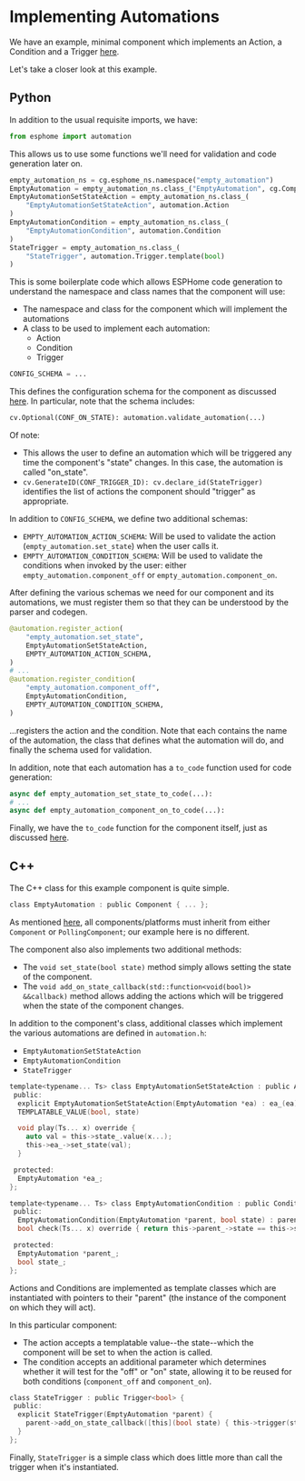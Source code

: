 # Implementing Automations

We have an example, minimal component which implements an Action, a Condition and a Trigger
[here](https://github.com/esphome/starter-components/tree/main/components/empty_automation).

Let's take a closer look at this example.

## Python

In addition to the usual requisite imports, we have:

```python
from esphome import automation
```

This allows us to use some functions we'll need for validation and code generation later on.

```python
empty_automation_ns = cg.esphome_ns.namespace("empty_automation")
EmptyAutomation = empty_automation_ns.class_("EmptyAutomation", cg.Component)
EmptyAutomationSetStateAction = empty_automation_ns.class_(
    "EmptyAutomationSetStateAction", automation.Action
)
EmptyAutomationCondition = empty_automation_ns.class_(
    "EmptyAutomationCondition", automation.Condition
)
StateTrigger = empty_automation_ns.class_(
    "StateTrigger", automation.Trigger.template(bool)
)

```

This is some boilerplate code which allows ESPHome code generation to understand the namespace and class names that the
component will use:

- The namespace and class for the component which will implement the automations
- A class to be used to implement each automation:
    - Action
    - Condition
    - Trigger

```python
CONFIG_SCHEMA = ...
```

This defines the configuration schema for the component as discussed [here](index.md#configuration-validation).
In particular, note that the schema includes:
```python
cv.Optional(CONF_ON_STATE): automation.validate_automation(...)
```
Of note:

- This allows the user to define an automation which will be triggered any time the component's "state" changes. In
  this case, the automation is called "on_state".
- `cv.GenerateID(CONF_TRIGGER_ID): cv.declare_id(StateTrigger)` identifies the list of actions the component should
  "trigger" as appropriate.

In addition to `CONFIG_SCHEMA`, we define two additional schemas:

- `EMPTY_AUTOMATION_ACTION_SCHEMA`: Will be used to validate the action (`empty_automation.set_state`) when the user
  calls it.
- `EMPTY_AUTOMATION_CONDITION_SCHEMA`: Will be used to validate the conditions when invoked by the user:
  either `empty_automation.component_off` or `empty_automation.component_on`.

After defining the various schemas we need for our component and its automations, we must register them so that they
can be understood by the parser and codegen.

```python
@automation.register_action(
    "empty_automation.set_state",
    EmptyAutomationSetStateAction,
    EMPTY_AUTOMATION_ACTION_SCHEMA,
)
# ...
@automation.register_condition(
    "empty_automation.component_off",
    EmptyAutomationCondition,
    EMPTY_AUTOMATION_CONDITION_SCHEMA,
)
```

...registers the action and the condition. Note that each contains the name of the automation, the class that defines
what the automation will do, and finally the schema used for validation.

In addition, note that each automation has a `to_code` function used for code generation:

```python
async def empty_automation_set_state_to_code(...):
# ...
async def empty_automation_component_on_to_code(...):
```

Finally, we have the `to_code` function for the component itself, just as discussed [here](index.md#code-generation).

## C++

The C++ class for this example component is quite simple.

```c
class EmptyAutomation : public Component { ... };
```

As mentioned [here](/contributing/code/#c), all components/platforms must inherit from either `Component` or
`PollingComponent`; our example here is no different.

The component also also implements two additional methods:

- The `void set_state(bool state)` method simply allows setting the state of the component.
- The `void add_on_state_callback(std::function<void(bool)> &&callback)` method allows adding the actions which will be
  triggered when the state of the component changes.

In addition to the component's class, additional classes which implement the various automations are defined in
`automation.h`:

- `EmptyAutomationSetStateAction`
- `EmptyAutomationCondition`
- `StateTrigger`

```c
template<typename... Ts> class EmptyAutomationSetStateAction : public Action<Ts...> {
 public:
  explicit EmptyAutomationSetStateAction(EmptyAutomation *ea) : ea_(ea) {}
  TEMPLATABLE_VALUE(bool, state)

  void play(Ts... x) override {
    auto val = this->state_.value(x...);
    this->ea_->set_state(val);
  }

 protected:
  EmptyAutomation *ea_;
};

template<typename... Ts> class EmptyAutomationCondition : public Condition<Ts...> {
 public:
  EmptyAutomationCondition(EmptyAutomation *parent, bool state) : parent_(parent), state_(state) {}
  bool check(Ts... x) override { return this->parent_->state == this->state_; }

 protected:
  EmptyAutomation *parent_;
  bool state_;
};
```

Actions and Conditions are implemented as template classes which are instantiated with pointers to their "parent" (the
instance of the component on which they will act).

In this particular component:

- The action accepts a templatable value--the state--which the component will be set to when the action is called.
- The condition accepts an additional parameter which determines whether it will test for the "off" or "on" state,
allowing it to be reused for both conditions (`component_off` and `component_on`).

```c
class StateTrigger : public Trigger<bool> {
 public:
  explicit StateTrigger(EmptyAutomation *parent) {
    parent->add_on_state_callback([this](bool state) { this->trigger(state); });
  }
};
```

Finally, `StateTrigger` is a simple class which does little more than call the trigger when it's instantiated.
